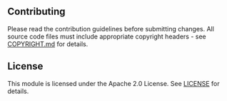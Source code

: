 ## Contributing

Please read the contribution guidelines before submitting changes. All source code files must include appropriate copyright headers - see [COPYRIGHT.md](COPYRIGHT.md) for details.

## License

This module is licensed under the Apache 2.0 License. See [LICENSE](LICENSE) for details.
